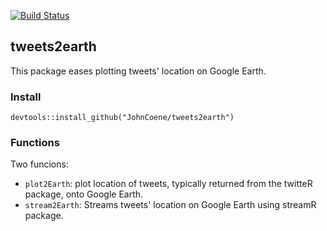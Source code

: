 [![Build Status](https://travis-ci.org/JohnCoene/tweets2Earth.svg?branch=master)](https://travis-ci.org/JohnCoene/tweets2Earth)

## tweets2earth ##

This package eases plotting tweets' location on Google Earth.

### Install ###

```
devtools::install_github("JohnCoene/tweets2earth")
```

### Functions ###

Two funcions:

* `plot2Earth`: plot location of tweets, typically returned from the twitteR package, onto Google Earth. 
* `stream2Earth`: Streams tweets' location on Google Earth using streamR package.